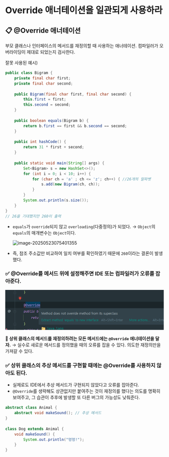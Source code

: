 # Override 애너테이션을 일관되게 사용하라

## 📋 @Override 애너테이션

부모 클래스나 인터페이스의 메서드를 재정의할 때 사용하는 애너테이션.
컴파일러가 오버라이딩이 제대로 되었는지 검사한다.

잘못 사용된 예시)
```java
public class Bigram {
    private final char first;
    private final char second;

    public Bigram(final char first, final char second) {
        this.first = first;
        this.second = second;
    }

    public boolean equals(Bigram b) {
        return b.first == first && b.second == second;
    }

    public int hashCode() {
        return 31 * first + second;
    }

    public static void main(String[] args) {
        Set<Bigram> s = new HashSet<>();
        for (int i = 0; i < 10; i++) {
            for (char ch = 'a' ; ch <= 'z'; ch++) { //26개의 알파벳
                s.add(new Bigram(ch, ch));
            }
        }
        System.out.println(s.size());
    }
}
// 26을 기대했지만 260이 출력
```

- `equals`가 `override`되지 않고 `overloading`(다중정의)가 되었다.
  → `Object`의 `equals`의 매개변수는 `Object`이다.

  ![image-20250523075401355](C:\Users\SSAFY_SangChan\AppData\Roaming\Typora\typora-user-images\image-20250523075401355.png)

- 즉, 참조 주소값만 비교하여 일치 여부를 확인하였기 때문에 `260`이라는 결론이 발생했다.
  

### ✅ @Override를 메서드 위에 설정해주면 IDE 또는 컴파일러가 오류를 잡아준다.

![image-20250523075633999](assets/image-20250523075633999.png)

**🎯 상위 클래스의 메서드를 재정의하려는 모든 메서드에는 `@Override` 에너테이션을 달자.**
→ 실수로 새로운 메서드를 정의했을 때의 오류를 잡을 수 있다. 의도한 재정의만을 가져갈 수 있다.



### ✅ 상위 클래스의 추상 메서드를 구현할 때에는 @Override를 사용하지 않아도 된다.

- 실제로도 IDE에서 추상 메서드가 구현되지 않았다고 오류를 잡아준다.
- `@Override`를 생략해도 상관없지만 붙여주는 것이 재정의를 했다는 의도를 명확히 보여주고, 그 습관이 추후에 발생할 또 다른 버그의 가능성도 낮춰준다.

```java
abstract class Animal {
    abstract void makeSound(); // 추상 메서드
}

class Dog extends Animal {
    void makeSound() {
        System.out.println("멍멍!");
    }
}
```

